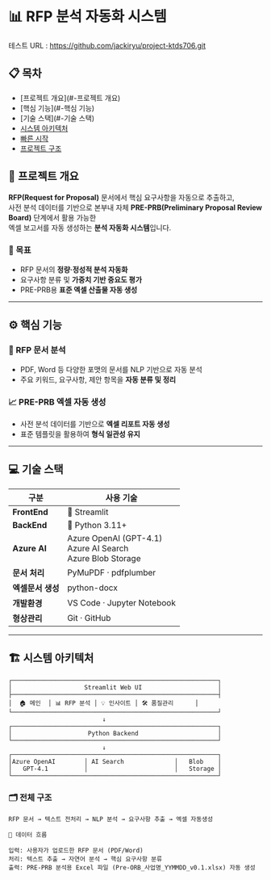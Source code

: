 # 📊 RFP 분석 자동화 시스템

<!-- [![Python](https://img.shields.io/badge/Python-3.11+-blue.svg)](https://www.python.org/)
[![License: MIT](https://img.shields.io/badge/License-MIT-green.svg)](./LICENSE)
[![Build](https://img.shields.io/badge/Build-Passing-brightgreen.svg)]()
[![Status](https://img.shields.io/badge/Stage-Development-orange.svg)]() -->

테스트 URL : https://github.com/jackiryu/project-ktds706.git

## 📋 목차
- [프로젝트 개요](#-프로젝트 개요)
- [핵심 기능](#-핵심 기능)
- [기술 스택](#-기술 스택)
- [시스템 아키텍처](#-시스템-아키텍처)
- [빠른 시작](#-빠른-시작)
- [프로젝트 구조](#-프로젝트-구조)

## 📘 프로젝트 개요
**RFP(Request for Proposal)** 문서에서 핵심 요구사항을 자동으로 추출하고,  
사전 분석 데이터를 기반으로 본부내 자체 **PRE-PRB(Preliminary Proposal Review Board)** 단계에서 활용 가능한  
엑셀 보고서를 자동 생성하는 **분석 자동화 시스템**입니다.

### 🎯 목표
- RFP 문서의 **정량·정성적 분석 자동화**  
- 요구사항 분류 및 **가중치 기반 중요도 평가**  
- PRE-PRB용 **표준 엑셀 산출물 자동 생성**

---

## ⚙️ 핵심 기능

### 🧠 RFP 문서 분석
- PDF, Word 등 다양한 포맷의 문서를 NLP 기반으로 자동 분석  
- 주요 키워드, 요구사항, 제안 항목을 **자동 분류 및 정리**

### 📈 PRE-PRB 엑셀 자동 생성
- 사전 분석 데이터를 기반으로 **엑셀 리포트 자동 생성**  
- 표준 템플릿을 활용하여 **형식 일관성 유지**  

---

## 💻 기술 스택

| 구분       | 사용 기술 |
|-------------|------------|
| **FrontEnd** | 🚀 Streamlit |
| **BackEnd** | 🐍 Python 3.11+ |
| **Azure AI** | Azure OpenAI (GPT-4.1)<br>Azure AI Search<br>Azure Blob Storage
| **문서 처리** | PyMuPDF · pdfplumber |
| **엑셀문서 생성** | python-docx |
| **개발환경** | VS Code · Jupyter Notebook |
| **형상관리** | Git · GitHub |


---

## 🏗️ 시스템 아키텍처

```
┌─────────────────────────────────────────────────────────┐
│                    Streamlit Web UI                     │
├─────────────────────────────────────────────────────────┤
│  🏠 메인  │ 📊 RFP 분석 │ 💡 인사이트 │ 🛠️ 품질관리      │
└─────────────────────────────────────────────────────────┘
                          ↓
┌─────────────────────────────────────────────────────────┐
│                     Python Backend                      │
└─────────────────────────────────────────────────────────┘
                          ↓
┌─────────────────────────────────────────────────────────┐
│Azure OpenAI        │ AI Search              │   Blob    │
│   GPT-4.1          │                        │   Storage │
└─────────────────────────────────────────────────────────┘
```

### 🗂️ 전체 구조
```text
RFP 문서 → 텍스트 전처리 → NLP 분석 → 요구사항 추출 → 엑셀 자동생성

🔄 데이터 흐름

입력: 사용자가 업로드한 RFP 문서 (PDF/Word)
처리: 텍스트 추출 → 자연어 분석 → 핵심 요구사항 분류
출력: PRE-PRB 분석용 Excel 파일 (Pre-ORB_사업명_YYMMDD_v0.1.xlsx) 자동 생성
